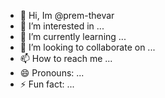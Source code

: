 - 👋 Hi, Im @prem-thevar
- 👀 I’m interested in ...
- 🌱 I’m currently learning ...
- 💞️ I’m looking to collaborate on ...
- 📫 How to reach me ...
- 😄 Pronouns: ...
- ⚡ Fun fact: ...

<!---
prem-thevar/prem-thevar is a ✨ special ✨ repository because its `README.md` (this file) appears on your GitHub profile.
You can click the Preview link to take a look at your changes.
--->
